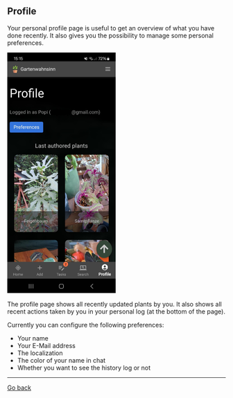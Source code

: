 ## Profile

Your personal profile page is useful to get an overview of what you have done recently.
It also gives you the possibility to manage some personal preferences.

<img src="gfx/Screenshot_20231219_151550_HortusFox.jpg" alt="screenshot" width="250"/>

The profile page shows all recently updated plants by you. It also shows all recent actions
taken by you in your personal log (at the bottom of the page).

Currently you can configure the following preferences:
- Your name
- Your E-Mail address
- The localization
- The color of your name in chat
- Whether you want to see the history log or not

<p><hr/></p>

[Go back](index.md)